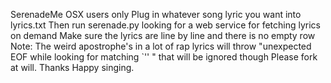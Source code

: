SerenadeMe
OSX users only 
Plug in whatever song lyric you want into lyrics.txt
Then run serenade.py
looking for a web service for fetching lyrics on demand
Make sure the lyrics are line by line and there is no empty row
Note: The weird apostrophe's in a lot of rap lyrics will throw "unexpected EOF while looking for matching `'' " that will be ignored though
Please fork at will.
Thanks Happy singing.